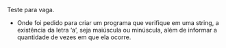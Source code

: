 Teste para vaga. 

- Onde foi pedido para criar um programa que verifique em uma string, a existência da letra ‘a’, seja maiúscula ou minúscula, além de informar a quantidade de vezes em que ela ocorre.

